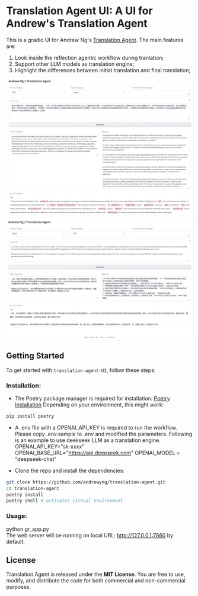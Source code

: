 # Translation Agent UI: A UI for Andrew's Translation Agent

This is a gradio UI for Andrew Ng's [Translation Agent](https://github.com/andrewyng/translation-agent). The main features are:
1. Look inside the reflection agentic workflow during tranlation; 
2. Support other LLM models as translation engine; 
3. Highlight the differences between initial translation and final translation; 

<img width="1280" src="./examples/demo-zh_en.png" alt="Preview"/>
<img width="1280" src="./examples/demo-en_zh.png" alt="Preview"/>

## Getting Started

To get started with `translation-agent-UI`, follow these steps:

### Installation:
- The Poetry package manager is required for installation. [Poetry Installation](https://python-poetry.org/docs/#installation) Depending on your environment, this might work:

```bash
pip install poetry 
```

- A .env file with a OPENAI_API_KEY is required to run the workflow. Please copy .env.sample to .env and modified the parameters. Following is an example to use deekseek LLM as a translation engine.
OPENAI_API_KEY="sk-xxxx"
OPENAI_BASE_URL="https://api.deepseek.com"
OPENAI_MODEL = "deepseek-chat"

- Clone the repo and install the dependencies:
```bash
git clone https://github.com/andrewyng/translation-agent.git
cd translation-agent
poetry install
poetry shell # activates virtual environment
```
### Usage:
python gr_app.py  
The web server will be running on local URL:  http://127.0.0.1:7860 by default.


## License

Translation Agent is released under the **MIT License**. You are free to use, modify, and distribute the code
for both commercial and non-commercial purposes.


